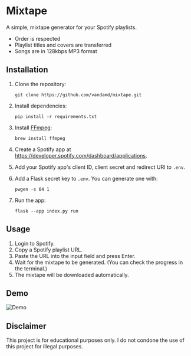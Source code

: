 # Mixtape

A simple, mixtape generator for your Spotify playlists. 
- Order is respected
- Playlist titles and covers are transferred
- Songs are in 128kbps MP3 format

## Installation

1. Clone the repository:
    
    `git clone https://github.com/vandamd/mixtape.git`
2. Install dependencies:

    `pip install -r requirements.txt`
3. Install [FFmpeg](https://ffmpeg.org/download.html):

    `brew install ffmpeg`

3. Create a Spotify app at https://developer.spotify.com/dashboard/applications.
4. Add your Spotify app's client ID, client secret and redirect URI to `.env`.

5. Add a Flask secret key to `.env`. You can generate one with:  

    `pwgen -s 64 1`
6. Run the app:
    
    `flask --app index.py run`

## Usage
1. Login to Spotify.
2. Copy a Spotify playlist URL.
3. Paste the URL into the input field and press Enter.
4. Wait for the mixtape to be generated. (You can check the progress in the terminal.)
5. The mixtape will be downloaded automatically.

## Demo
![Demo](demo.gif)

## Disclaimer
This project is for educational purposes only. I do not condone the use of this project for illegal purposes.